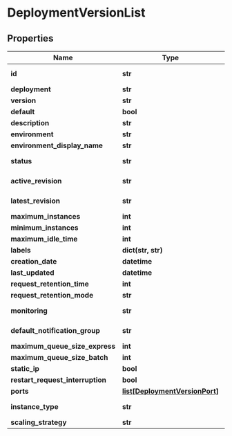 # DeploymentVersionList

## Properties
Name | Type | Notes
------------ | ------------- | -------------
**id** | **str** | [optional] [readonly]
**deployment** | **str** |
**version** | **str** |
**default** | **bool** | [optional]
**description** | **str** | [optional]
**environment** | **str** | [optional]
**environment_display_name** | **str** | [optional]
**status** | **str** | [optional] [readonly]
**active_revision** | **str** | [optional] [readonly]
**latest_revision** | **str** | [optional] [readonly]
**maximum_instances** | **int** | [optional]
**minimum_instances** | **int** | [optional]
**maximum_idle_time** | **int** | [optional]
**labels** | **dict(str, str)** | [optional]
**creation_date** | **datetime** | [optional]
**last_updated** | **datetime** | [optional]
**request_retention_time** | **int** | [optional]
**request_retention_mode** | **str** |
**monitoring** | **str** | [optional] [readonly]
**default_notification_group** | **str** | [optional] [readonly]
**maximum_queue_size_express** | **int** | [optional]
**maximum_queue_size_batch** | **int** | [optional]
**static_ip** | **bool** | [optional]
**restart_request_interruption** | **bool** | [optional]
**ports** | [**list[DeploymentVersionPort]**](DeploymentVersionPort.md) | [optional]
**instance_type** | **str** | [optional] [readonly]
**scaling_strategy** | **str** | [optional]


